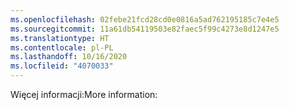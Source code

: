 ```yaml
---
ms.openlocfilehash: 02febe21fcd28cd0e0816a5ad762195185c7e4e5
ms.sourcegitcommit: 11a61db54119503e82faec5f99c4273e8d1247e5
ms.translationtype: HT
ms.contentlocale: pl-PL
ms.lasthandoff: 10/16/2020
ms.locfileid: "4070033"
---
```

<span data-ttu-id="5bb8b-101">Więcej informacji:</span><span class="sxs-lookup"><span data-stu-id="5bb8b-101">More information:</span></span>